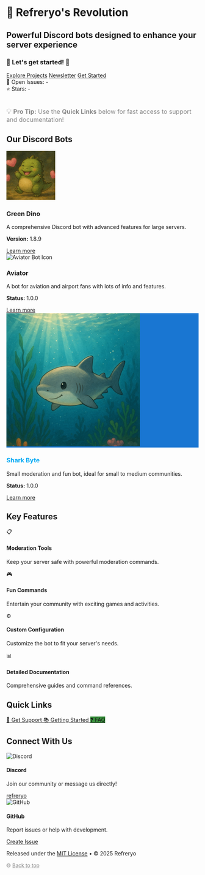 # <span class="dino-emoji">🦖</span> Refreryo's Revolution

<div class="intro-section">
  <h2 class="intro-title">Powerful Discord bots designed to enhance your server experience</h2>
  <h3 class="title">🦕 Let's get started! 🦖</h3>
  <div class="intro-actions">
    <a href="projects/" class="action-button primary-action" aria-label="Explore Projects">Explore Projects</a>
    <a href="changelogs/greendino-changelog/" class="action-button primary-action" aria-label="Newsletter">Newsletter</a>
    <a href="docs/getting-started/" class="action-button primary-action" aria-label="Get Started">Get Started</a>
  </div>

  <div class="github-stats" aria-label="GitHub Statistics">
    <div class="stats-badge" title="Open Issues">
      <span class="stats-icon">🐛</span>
      <span class="stats-label">Open Issues:</span>
      <span class="stats-count">-</span>
    </div>
    <div class="stats-badge" title="Stars">
      <span class="stats-icon">⭐</span>
      <span class="stats-label">Stars:</span>
      <span class="stats-count">-</span>
    </div>
  </div>
  <div class="intro-tip" style="margin-top:2rem; color:#888; font-size:1rem;">
    <span style="font-size:1.2em;">💡</span> <strong>Pro Tip:</strong> Use the <b>Quick Links</b> below for fast access to support and documentation!
  </div>
  </div>

## Our Discord Bots

  <div class="bots-showcase">
    <div class="bot-card greendino" tabindex="0" aria-label="Green Dino Bot">
      <div class="bot-icon">
        <img src="assets/images/greendino.png" alt="Green Dino Bot Icon" class="bot-image">
      </div>
      <div class="bot-content">
        <h3>Green Dino</h3>
        <p>A comprehensive Discord bot with advanced features for large servers.</p>
        <p><strong>Version:</strong> <span class="badge stable">1.8.9</span></p>
        <a href="projects/greendino/" class="bot-button" aria-label="Learn more about Green Dino">Learn more</a>
      </div>
    </div>
    <div class="bot-card aviator" tabindex="0" aria-label="Aviator Bot">
      <div class="bot-icon">
        <img src="assets/images/Aviator.png" alt="Aviator Bot Icon" class="bot-image">
      </div>
      <div class="bot-content">
        <h3>Aviator</h3>
        <p>A bot for aviation and airport fans with lots of info and features.</p>
        <p><strong>Status:</strong> <span class="badge early-alpha">1.0.0</span></p>
        <a href="projects/aviator/" class="bot-button" aria-label="Learn more about Aviator">Learn more</a>
      </div>
    </div>    
    <div class="bot-card sharkbyte" tabindex="0" aria-label="Shark Byte Bot">
      <div class="bot-icon" style="background-color:#1976d2;">
        <img src="assets/images/sharkbyte.png" alt="Shark Byte Bot Icon" class="bot-image">
      </div>
      <div class="bot-content">
        <h3 style="color:#03a9f4;">Shark Byte</h3>
        <p>Small moderation and fun bot, ideal for small to medium communities.</p>
        <p><strong>Status:</strong> <span class="badge stable">1.0.0</span></p>
        <a href="projects/sharkbyte/" class="bot-button" aria-label="Learn more about Shark Byte">Learn more</a>
      </div>
    </div>
  </div>

## Key Features

  <div class="features-grid-2x2">
    <div class="feature-box" tabindex="0">
      <div class="feature-icon">📋</div>
      <h4>Moderation Tools</h4>
      <p>Keep your server safe with powerful moderation commands.</p>
    </div>    
    <div class="feature-box" tabindex="0">
      <div class="feature-icon">🎮</div>
      <h4>Fun Commands</h4>
      <p>Entertain your community with exciting games and activities.</p>
    </div>    
    <div class="feature-box" tabindex="0">
      <div class="feature-icon">⚙️</div>
      <h4>Custom Configuration</h4>
      <p>Customize the bot to fit your server's needs.</p>
    </div>    
    <div class="feature-box" tabindex="0">
      <div class="feature-icon">📊</div>
      <h4>Detailed Documentation</h4>
      <p>Comprehensive guides and command references.</p>
    </div>
  </div>

## Quick Links

  <div class="quick-links" aria-label="Quick Links">
    <a href="support/" class="quick-link-button support" aria-label="Get Support">
      <span>🛟</span> Get Support
    </a>
    <a href="docs/getting-started/" class="quick-link-button docs" aria-label="Documentation">
      <span>📚</span> Getting Started
    </a>
    <a href="docs/faq/" class="quick-link-button" style="background-color:#388e3c;" aria-label="FAQ">
      <span>❓</span> FAQ
    </a>
  </div>

## Connect With Us

  <div class="contact-section">
    <div class="contact-card discord" tabindex="0" aria-label="Discord Contact">
      <div class="contact-icon">
        <img src="assets/images/discord.png" alt="Discord" class="contact-image">
      </div>
      <div class="contact-info">
        <h4>Discord</h4>
        <p>Join our community or message us directly!</p>
        <a href="https://discord.gg/JA8VnRttNU" class="contact-link" aria-label="Join Discord">refreryo</a>
      </div>
    </div>
    <div class="contact-card github" tabindex="0" aria-label="GitHub Contact">
      <div class="contact-icon">
        <img src="assets/images/github.png" alt="GitHub" class="contact-image">
      </div>
      <div class="contact-info">
        <h4>GitHub</h4>
        <p>Report issues or help with development.</p>
        <a href="https://github.com/Refreryo/refreryo-revolution/issues" class="contact-link" aria-label="Create GitHub Issue">Create Issue</a>
      </div>
    </div>
  </div>

  <div class="footer-note">
    <p>Released under the <a href="license/">MIT License</a> • © 2025 Refreryo</p>
    <p style="margin-top:0.5rem; font-size:0.95em; color:#888;">
      <span style="font-size:1.1em;">🌐</span> <a href="#top" style="color:var(--primary-color);text-decoration:underline;">Back to top</a>
    </p>
  </div>
